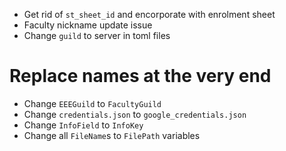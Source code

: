 - Get rid of `st_sheet_id` and encorporate with enrolment sheet
- Faculty nickname update issue
- Change `guild` to server in toml files

# Replace names at the very end
- Change `EEEGuild` to `FacultyGuild`
- Change `credentials.json` to `google_credentials.json`
- Change `InfoField` to `InfoKey`
- Change all `FileName`s to `FilePath` variables